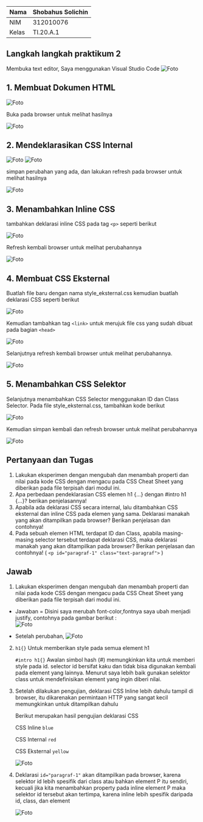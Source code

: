 | Nama      | Shobahus Solichin |
| ----------- | ----------- |
| NIM     | 312010076       |
| Kelas   | TI.20.A.1        |

## Langkah langkah praktikum 2
Membuka text editor, Saya menggunakan Visual Studio Code 
![Foto](Foto/foto1.png)

## 1. Membuat Dokumen HTML
![Foto](Foto/foto2.png)

Buka pada browser untuk melihat hasilnya

![Foto](Foto/foto3.png)

## 2. Mendeklarasikan CSS Internal
![Foto](Foto/foto4.png)
![Foto](Foto/foto4.1.png)

simpan perubahan yang ada, dan lakukan refresh pada browser untuk melihat hasilnya

![Foto](Foto/foto5.png)

## 3. Menambahkan Inline CSS
tambahkan deklarasi inline CSS pada tag `<p>` seperti berikut

![Foto](Foto/foto6.png)

Refresh kembali browser untuk melihat perubahannya

![Foto](Foto/foto7.png)

## 4. Membuat CSS Eksternal
Buatlah file baru dengan nama style_eksternal.css kemudian buatlah deklarasi CSS seperti berikut

![Foto](Foto/2.0.1.png)

Kemudian tambahkan tag `<link>` untuk merujuk file css yang sudah dibuat pada bagian `<head>`

![Foto](Foto/foto8.png)

Selanjutnya refresh kembali browser untuk melihat perubahannya.

![Foto](Foto/21.png)

## 5. Menambahkan CSS Selektor
Selanjutnya menambahkan CSS Selector menggunakan ID dan Class Selector. Pada file style_eksternal.css, tambahkan kode berikut

![Foto](Foto/foto9.png)

Kemudian simpan kembali dan refresh browser untuk melihat perubahannya

![Foto](Foto/pp.png)


## Pertanyaan dan Tugas
1. Lakukan eksperimen dengan mengubah dan menambah properti dan nilai pada kode CSS dengan mengacu pada CSS Cheat Sheet yang diberikan pada file terpisah dari modul ini.
2. Apa perbedaan pendeklarasian CSS elemen h1 {...} dengan #intro h1 {...}? berikan penjelasannya!
3. Apabila ada deklarasi CSS secara internal, lalu ditambahkan CSS eksternal dan inline CSS pada elemen yang sama. Deklarasi manakah yang akan ditampilkan pada browser? Berikan penjelasan dan contohnya!
4. Pada sebuah elemen HTML terdapat ID dan Class, apabila masing-masing selector tersebut terdapat deklarasi CSS, maka deklarasi manakah yang akan ditampilkan pada browser? Berikan penjelasan dan contohnya! ( `<p id="paragraf-1" class="text-paragraf">` )

## Jawab
1. Lakukan eksperimen dengan mengubah dan menambah properti dan nilai pada kode CSS dengan mengacu pada CSS Cheat Sheet yang diberikan pada file terpisah dari modul ini.</b><br>
  - Jawaban = 
Disini saya merubah font-color,fontnya saya ubah menjadi justify, contohnya pada gambar berikut : <br>
![Foto](Foto/pp.png)<br>  
  
  - Setelah perubahan,
![Foto](Foto/sesudah.png)<br>

2. `h1{}` Untuk memberikan style pada semua element h1

	`#intro h1{}` Awalan simbol hash (#) memungkinkan kita untuk memberi style pada id.
	selector id bersifat kaku dan tidak bisa digunakan kembali pada element yang lainnya. Menurut saya lebih baik gunakan selektor class untuk mendefinisikan element yang ingin diberi nilai.

3. Setelah dilakukan pengujian, deklarasi CSS Inline lebih dahulu tampil di browser, itu dikarenakan permintaan HTTP yang sangat kecil memungkinkan untuk ditampilkan dahulu

	Berikut merupakan hasil pengujian deklarasi CSS

	CSS Inline    `blue`
	  
	CSS Internal  `red`
	
	CSS Eksternal `yellow`
	
	![Foto](Foto/234.png)

4. Deklarasi `id="paragraf-1"` akan ditampilkan pada browser, karena selektor id lebih spesifik dari class atau bahkan element P itu sendiri, kecuali jika kita menambahkan property pada inline element P maka selektor id tersebut akan tertimpa, karena inline lebih spesifik daripada id, class, dan element

	![Foto](Foto/235.png)